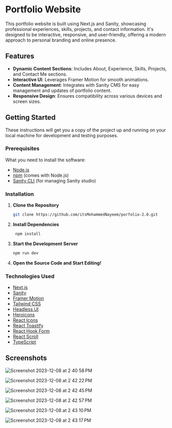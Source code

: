 # Portfolio Website

This portfolio website is built using Next.js and Sanity, showcasing professional experiences, skills, projects, and contact information. It's designed to be interactive, responsive, and user-friendly, offering a modern approach to personal branding and online presence.

## Features

- **Dynamic Content Sections**: Includes About, Experience, Skills, Projects, and Contact Me sections.
- **Interactive UI**: Leverages Framer Motion for smooth animations.
- **Content Management**: Integrates with Sanity CMS for easy management and updates of portfolio content.
- **Responsive Design**: Ensures compatibility across various devices and screen sizes.

## Getting Started

These instructions will get you a copy of the project up and running on your local machine for development and testing purposes.

### Prerequisites

What you need to install the software:

- [Node.js](https://nodejs.org/)
- [npm](https://www.npmjs.com/) (comes with Node.js)
- [Sanity CLI](https://www.sanity.io/docs/getting-started-with-sanity-cli) (for managing Sanity studio)

### Installation

1. **Clone the Repository**
   ```sh
   git clone https://github.com/itsMohammedNayeem/porfolio-2.0.git
   ```

2. **Install Dependencies**
   ```sh
    npm install
    ```

3. **Start the Development Server**
    ```sh
    npm run dev
    ```

4. **Open the Source Code and Start Editing!**

### Technologies Used

- [Next.js](https://nextjs.org/)
- [Sanity](https://www.sanity.io/)
- [Framer Motion](https://www.framer.com/motion/)
- [Tailwind CSS](https://tailwindcss.com/)
- [Headless UI](https://headlessui.dev/)
- [Heroicons](https://heroicons.com/)
- [React Icons](https://react-icons.github.io/react-icons/)
- [React Toastify](https://fkhadra.github.io/react-toastify/introduction)
- [React Hook Form](https://react-hook-form.com/)
- [React Scroll](https://www.npmjs.com/package/react-scroll)
- [TypeScript](https://www.typescriptlang.org/)

## Screenshots

![Screenshot 2023-12-08 at 2 40 58 PM](https://github.com/itsMohammedNayeem/porfolio-2.0/assets/127741549/b604707c-d226-4e89-9fa2-f37c2bbfc0d0)

![Screenshot 2023-12-08 at 2 42 22 PM](https://github.com/itsMohammedNayeem/porfolio-2.0/assets/127741549/1d4b90bb-390d-4738-b8d0-1b7baa56c7b4)

![Screenshot 2023-12-08 at 2 42 45 PM](https://github.com/itsMohammedNayeem/porfolio-2.0/assets/127741549/ed4cf19e-be32-49d0-a827-505d68c272c0)

![Screenshot 2023-12-08 at 2 42 57 PM](https://github.com/itsMohammedNayeem/porfolio-2.0/assets/127741549/59e2ccd3-5a39-4a15-a104-fb14f804829a)

![Screenshot 2023-12-08 at 2 43 10 PM](https://github.com/itsMohammedNayeem/porfolio-2.0/assets/127741549/4d91ce4c-00fe-4d04-aa6d-d78ec0f0587e)

![Screenshot 2023-12-08 at 2 43 17 PM](https://github.com/itsMohammedNayeem/porfolio-2.0/assets/127741549/5ded2814-5095-478b-9b29-e6c7fee4b126)
